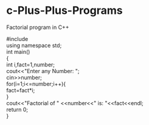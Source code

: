 # c-Plus-Plus-Programs

Factorial program in C++

#include <iostream>  
using namespace std;  
int main()  
{  
   int i,fact=1,number;    
  cout<<"Enter any Number: ";    
 cin>>number;    
  for(i=1;i<=number;i++){    
      fact=fact*i;    
  }    
  cout<<"Factorial of " <<number<<" is: "<<fact<<endl;  
  return 0;  
}  

